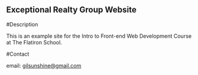 Exceptional Realty Group Website
---

#Description

This is an example site for the Intro to Front-end Web Development Course at The Flatiron School.

#Contact

email: gilsunshine@gmail.com